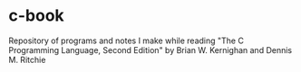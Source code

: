 # c-book
Repository of programs and notes I make while reading "The C Programming Language, Second Edition" by Brian W. Kernighan and Dennis M. Ritchie
